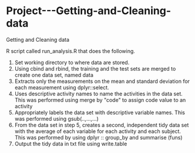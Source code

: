 # Project---Getting-and-Cleaning-data
Getting and Cleaning data


R script called run_analysis.R that does the following.
1. Set working directory to where data are stored.
2. Using cbind and rbind, the training and the test sets are merged to create one data set, named data
3. Extracts only the measurements on the mean and standard deviation for each measurement using dplyr::select.
4. Uses descriptive activity names to name the activities in the data set. This was performed using merge by "code" to assign code value to an activity
5. Appropriately labels the data set with descriptive variable names. This was performed using gsub(..,...,...)
6. From the data set in step 5, creates a second, independent tidy data set with the average of each variable for each activity and each subject. This was performed by using dplyr :: group_by and summarise (funs)
7. Output the tidy data in txt file using write.table

